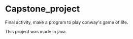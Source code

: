 # Capstone_project
Final activity, make a program to play conway's game of life.

This project was made in java.
